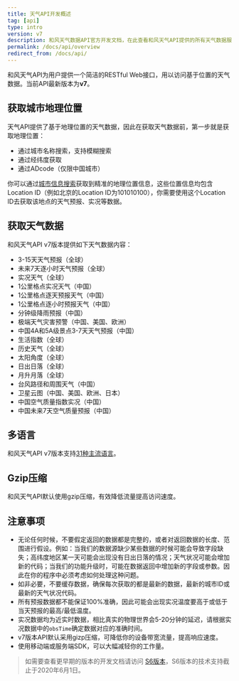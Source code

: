 ```yaml
---
title: 天气API开发概述
tag: [api]
type: intro
version: v7
description: 和风天气数据API官方开发文档，在此查看和风天气API提供的所有天气数据服务，包括实况天气、30天预报、逐小时预报、空气质量AQI，灾害预警、分钟级降水、生活指数等天气数据服务。
permalink: /docs/api/overview
redirect_from: /docs/api/
---
```


和风天气API为用户提供一个简洁的RESTful Web接口，用以访问基于位置的天气数据。当前API最新版本为**v7**。

## 获取城市地理位置

天气API提供了基于地理位置的天气数据，因此在获取天气数据前，第一步就是获取地理位置：
- 通过城市名称搜索，支持模糊搜索
- 通过经纬度获取
- 通过ADcode（仅限中国城市）

你可以通过[城市信息搜索](/docs/api/geo)获取到精准的地理位置信息，这些位置信息均包含Location ID（例如北京的Location ID为101010100），你需要使用这个Location ID去获取该地点的天气预报、实况等数据。

## 获取天气数据

和风天气API v7版本提供如下天气数据内容：

- 3-15天天气预报（全球）
- 未来7天逐小时天气预报（全球）
- 实况天气（全球）
- 1公里格点实况天气（中国）
- 1公里格点逐天预报天气（中国）
- 1公里格点逐小时预报天气（中国）
- 分钟级降雨预报（中国）
- 极端天气灾害预警（中国、美国、欧洲）
- 中国4A和5A级景点3-7天天气预报（中国）
- 生活指数（全球）
- 历史天气（全球）
- 太阳角度（全球）
- 日出日落（全球）
- 月升月落（全球）
- 台风路径和周围天气（中国）
- 卫星云图（中国、美国、欧洲、日本）
- 中国空气质量指数实况（中国）
- 中国未来7天空气质量预报（中国）

## 多语言

和风天气API v7版本支持[31种主流语言](/docs/start/language)。

## Gzip压缩

和风天气API默认使用gzip压缩，有效降低流量提高访问速度。

## 注意事项

- 无论任何时候，不要假定返回的数据都是完整的，或者对返回数据的长度、范围进行假设。例如：当我们的数据源缺少某些数据的时候可能会导致字段缺失；高纬度地区某一天可能会出现没有日出日落的情况；天气状况可能会增加新的代码；当我们的功能升级时，可能在数据返回中增加新的字段或参数。因此在你的程序中必须考虑如何处理这种问题。
- 如非必要，不要缓存数据，确保每次获取的都是最新的数据，最新的城市ID或最新的天气状况代码。
- 所有预报数据都不能保证100%准确，因此可能会出现实况温度要高于或低于当天预报的最高/最低温度。
- 实况数据均为近实时数据，相比真实的物理世界会5-20分钟的延迟，请根据实况数据中的`obsTime`确定数据对应的准确时间。
- v7版本API默认采用gizp压缩，可降低你的设备带宽流量，提高响应速度。
- 使用移动端或服务端SDK，可以大幅减轻你的工作量。

> 如需要查看更早期的版本的开发文档请访问 [S6版本](/docs/legacy/api/s6)，S6版本的技术支持截止于2020年6月1日。

